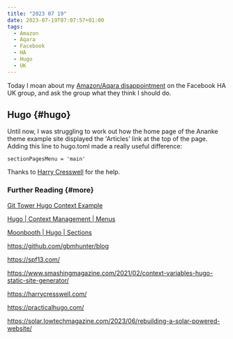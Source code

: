```yaml
---
title: "2023 07 19"
date: 2023-07-19T07:07:57+01:00
tags:
  - Amazon
  - Aqara
  - Facebook
  - HA
  - Hugo
  - UK
---
```

Today I moan about my [Amazon/Aqara disappointment](/posts/2023-07-17) on the Facebook HA UK group, and ask the group what they think I should do.

## Hugo {#hugo}

Until now, I was struggling to work out how the home page of the Ananke theme example site displayed the 'Articles' link at the top of the page. Adding this line to hugo.toml made a really useful difference:
```
sectionPagesMenu = 'main'
```

Thanks to [Harry Cresswell](https://harrycresswell.com/writing/menus-in-hugo/) for the help.

### Further Reading {#more}
[Git Tower Hugo Context Example](https://github.com/gittower/hugo-context-example)

[Hugo | Context Management | Menus](https://gohugo.io/content-management/menus/)

[Moonbooth | Hugo | Sections](https://moonbooth.com/hugo/sections/)

https://github.com/gbmhunter/blog

https://spf13.com/

https://www.smashingmagazine.com/2021/02/context-variables-hugo-static-site-generator/

https://harrycresswell.com/

https://practicalhugo.com/

https://solar.lowtechmagazine.com/2023/06/rebuilding-a-solar-powered-website/
